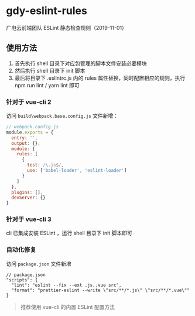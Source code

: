 # gdy-eslint-rules

广电云前端团队 ESLint 静态检查规则（2019-11-01）

## 使用方法

1. 首先执行 shell 目录下对应包管理的脚本文件安装必要模块
2. 然后执行 shell 目录下 init 脚本
3. 最后将目录下 .eslintrc.js 内的 rules 属性替换，同时配置相应的规则，执行 npm run lint / yarn lint 即可

### 针对于 vue-cli 2

访问 `build\webpack.base.config.js` 文件新增：

```js
// webpack.config.js
module.exports = {
  entry: '',
  output: {},
  module: {
    rules: [
      {
        test: /\.js$/,
        use: ['babel-loader', 'eslint-loader']
      }
    ]
  },
  plugins: [],
  devServer: {}
}
```

### 针对于 vue-cli 3

cli 已集成安装 ESLint ，运行 shell 目录下 init 脚本即可

### 自动化修复

访问 `package.json` 文件新增

```jsonc
// package.json
"scripts": {
  "lint": "eslint --fix --ext .js,.vue src",
  "format": "prettier-eslint --write \"src/**/*.js\" \"src/**/*.vue\""
}
```

> 推荐使用 vue-cli 的内置 ESLint 配置方法
